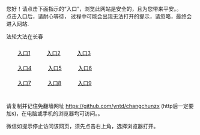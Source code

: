 您好！请点击下面指示的“入口”，浏览此网站是安全的，且为您带来平安。。 <br/>
点击入口后，请耐心等待， 过程中可能会出现无法打开的提示，请忽略，最终会进入网站. </br>

法轮大法在长春<br/>
<div style="padding:10px"><a style="margin:20px" target="_blank" href="https://d22elmtvxf076n.cloudfront.net/2Qpsp?rroclzi" id="ccLink1" rel="nofollow">入口1</a> <a target="_blank" style="margin:20px" href="https://d14bppkr7fz9xe.cloudfront.net/2Qpsp?uaaqd" id="ccLink2" rel="nofollow">入口2</a> <a style="margin:20px" target="_blank" href="https://doot7t4jcsbtl.cloudfront.net/2Qpsp?gsllwqp" id="ccLink3" rel="nofollow">入口3</a></div>

<div style="padding:10px" ><a style="margin:20px" target="_blank" href="https://d22elmtvxf076n.cloudfront.net/2Qpsp?rroclzi" id="ccLink4" rel="nofollow">入口4</a> <a style="margin:20px" href="https://d14bppkr7fz9xe.cloudfront.net/2Qpsp?uaaqd" target="_blank" id="ccLink5" rel="nofollow">入口5</a> <a style="margin:20px" href="https://doot7t4jcsbtl.cloudfront.net/2Qpsp?gsllwqp" target="_blank" id="ccLink6" rel="nofollow">入口6</a></div>

<div style="padding:10px"><a style="margin:20px" target="_blank" href="https://d22elmtvxf076n.cloudfront.net/2Qpsp?rroclzi" id="ccLink7" rel="nofollow">入口7</a> <a style="margin:20px" href="https://d14bppkr7fz9xe.cloudfront.net/2Qpsp?uaaqd" target="_blank" id="ccLink8" rel="nofollow">入口8</a> <a style="margin:20px" target="_blank" href="https://doot7t4jcsbtl.cloudfront.net/2Qpsp?gsllwqp" id="ccLink9" rel="nofollow">入口9</a></div>

<br/>



请复制并记住免翻墙网址 https://github.com/yntd/changchunzx (http后一定要加s)，在电脑或手机的浏览器均可访问。。<br/>

微信如提示停止访问该网页，须先点击右上角，选择浏览器打开。
